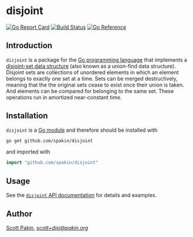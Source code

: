 disjoint
========

[![Go Report Card](https://goreportcard.com/badge/github.com/spakin/disjoint)](https://goreportcard.com/report/github.com/spakin/disjoint) [![Build Status](https://github.com/spakin/disjoint/actions/workflows/go.yml/badge.svg)](https://github.com/spakin/disjoint/actions) [![Go Reference](https://pkg.go.dev/badge/github.com/spakin/disjoint.svg)](https://pkg.go.dev/github.com/spakin/disjoint)

Introduction
------------

`disjoint` is a package for the [Go programming language](http://go.dev/) that implements a [disjoint-set data structure](http://en.wikipedia.org/wiki/Disjoint-set_data_structure) (also known as a union-find data structure).  Disjoint sets are collections of unordered elements in which an element belongs to exactly one set at a time.  Sets can be merged destructively, meaning that the the original sets cease to exist once their union is taken.  And elements can be compared for belonging to the same set.  These operations run in amortized near-constant time.

Installation
------------

`disjoint` is a [Go module](https://go.dev/ref/mod) and therefore should be installed with
```bash
go get github.com/spakin/disjoint
```
and imported with
```Go
import "github.com/spakin/disjoint"
```

Usage
-----

See the [`disjoint` API documentation](https://pkg.go.dev/github.com/spakin/disjoint) for details and examples.

Author
------

[Scott Pakin](http://www.pakin.org/~scott/), *scott+disj@pakin.org*
